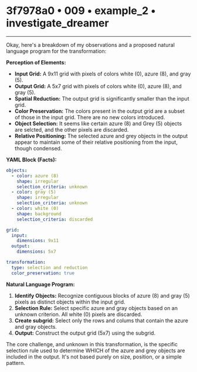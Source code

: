 # 3f7978a0 • 009 • example_2 • investigate_dreamer

---
Okay, here's a breakdown of my observations and a proposed natural language program for the transformation:

**Perception of Elements:**

*   **Input Grid:** A 9x11 grid with pixels of colors white (0), azure (8), and gray (5).
*   **Output Grid:** A 5x7 grid with pixels of colors white (0), azure (8), and gray (5).
*   **Spatial Reduction:** The output grid is significantly smaller than the input grid.
*   **Color Preservation:** The colors present in the output grid are a subset of those in the input grid. There are no new colors introduced.
* **Object Selection:** It seems like certain azure (8) and Grey (5) objects are selcted, and the other pixels are discarded.
*   **Relative Positioning:** The selected azure and grey objects in the output appear to maintain some of their relative positioning from the input, though condensed.

**YAML Block (Facts):**



```yaml
objects:
  - color: azure (8)
    shape: irregular
    selection_criteria: unknown
  - color: gray (5)
    shape: irregular
    selection_criteria: unknown
  - color: white (0)
    shape: background
    selection_criteria: discarded

grid:
  input:
    dimensions: 9x11
  output:
    dimensions: 5x7

transformation:
  type: selection and reduction
  color_preservation: true

```



**Natural Language Program:**

1.  **Identify Objects:** Recognize contiguous blocks of azure (8) and gray (5) pixels as distinct objects within the input grid.
2.  **Selection Rule:** Select specific azure and gray objects based on an unknown criterion. All white (0) pixels are discarded.
3. **Create subgrid:** Select only the rows and colums that contain the azure and gray objects.
4.  **Output:** Construct the output grid (5x7) using the subgrid.

The core challenge, and unknown in this transformation, is the specific selection rule used to determine WHICH of the azure and grey objects are included in the output. It's not based purely on size, position, or a simple pattern.

